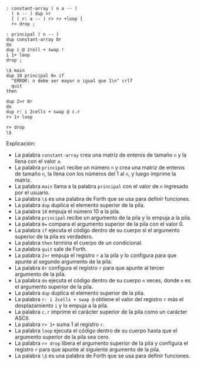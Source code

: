```forth
: constant-array ( n a -- )
  ( n -- ) dup >r
  [ ( r: a -- ) r> r> +loop ]
  r> drop ;

: principal ( n -- )
dup constant-array 0r
do
dup i @ 2roll + swap !
i 1+ loop
drop ;

\$ main
dup 10 principal 0= if
  "ERROR: n debe ser mayor o igual que 1\n" crlf
  quit
then

dup 2>r 0r
do
dup r: i 2cells + swap @ c.r
r> 1+ loop

r> drop
\$
```

Explicación:

* La palabra `constant-array` crea una matriz de enteros de tamaño `n` y la llena con el valor `a`.
* La palabra `principal` recibe un número `n` y crea una matriz de enteros de tamaño `n`, la llena con los números del 1 al `n`, y luego imprime la matriz.
* La palabra `main` llama a la palabra `principal` con el valor de `n` ingresado por el usuario.
* La palabra `\$` es una palabra de Forth que se usa para definir funciones.
* La palabra `dup` duplica el elemento superior de la pila.
* La palabra `10` empuja el número 10 a la pila.
* La palabra `principal` recibe un argumento de la pila y lo empuja a la pila.
* La palabra `0=` compara el argumento superior de la pila con el valor 0.
* La palabra `if` ejecuta el código dentro de su cuerpo si el argumento superior de la pila es verdadero.
* La palabra `then` termina el cuerpo de un condicional.
* La palabra `quit` sale de Forth.
* La palabra `2>r` empuja el registro `r` a la pila y lo configura para que apunte al segundo argumento de la pila.
* La palabra `0r` configura el registro `r` para que apunte al tercer argumento de la pila.
* La palabra `do` ejecuta el código dentro de su cuerpo `n` veces, donde `n` es el argumento superior de la pila.
* La palabra `dup` duplica el elemento superior de la pila.
* La palabra `r: i 2cells + swap @` obtiene el valor del registro `r` más el desplazamiento `i` y lo empuja a la pila.
* La palabra `c.r` imprime el carácter superior de la pila como un carácter ASCII.
* La palabra `r> 1+` suma 1 al registro `r`.
* La palabra `loop` ejecuta el código dentro de su cuerpo hasta que el argumento superior de la pila sea cero.
* La palabra `r> drop` libera el argumento superior de la pila y configura el registro `r` para que apunte al siguiente argumento de la pila.
* La palabra `\$` es una palabra de Forth que se usa para definir funciones.